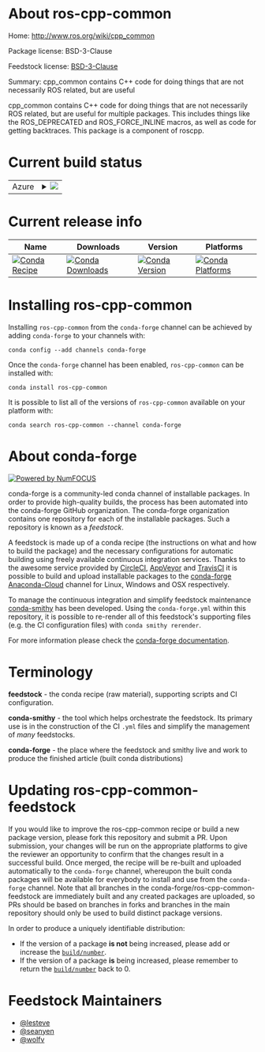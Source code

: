 About ros-cpp-common
====================

Home: http://www.ros.org/wiki/cpp_common

Package license: BSD-3-Clause

Feedstock license: [BSD-3-Clause](https://github.com/conda-forge/ros-cpp-common-feedstock/blob/master/LICENSE.txt)

Summary: cpp_common contains C++ code for doing things that are not necessarily ROS related, but are useful


cpp_common contains C++ code for doing things that are not necessarily ROS
related, but are useful for multiple packages. This includes things like the
ROS_DEPRECATED and ROS_FORCE_INLINE macros, as well as code for getting
backtraces. This package is a component of roscpp.


Current build status
====================


<table>
    
  <tr>
    <td>Azure</td>
    <td>
      <details>
        <summary>
          <a href="https://dev.azure.com/conda-forge/feedstock-builds/_build/latest?definitionId=8148&branchName=master">
            <img src="https://dev.azure.com/conda-forge/feedstock-builds/_apis/build/status/ros-cpp-common-feedstock?branchName=master">
          </a>
        </summary>
        <table>
          <thead><tr><th>Variant</th><th>Status</th></tr></thead>
          <tbody><tr>
              <td>linux_64_boost_cpp1.72.0python3.6.____73_pypy</td>
              <td>
                <a href="https://dev.azure.com/conda-forge/feedstock-builds/_build/latest?definitionId=8148&branchName=master">
                  <img src="https://dev.azure.com/conda-forge/feedstock-builds/_apis/build/status/ros-cpp-common-feedstock?branchName=master&jobName=linux&configuration=linux_64_boost_cpp1.72.0python3.6.____73_pypy" alt="variant">
                </a>
              </td>
            </tr><tr>
              <td>linux_64_boost_cpp1.72.0python3.6.____cpython</td>
              <td>
                <a href="https://dev.azure.com/conda-forge/feedstock-builds/_build/latest?definitionId=8148&branchName=master">
                  <img src="https://dev.azure.com/conda-forge/feedstock-builds/_apis/build/status/ros-cpp-common-feedstock?branchName=master&jobName=linux&configuration=linux_64_boost_cpp1.72.0python3.6.____cpython" alt="variant">
                </a>
              </td>
            </tr><tr>
              <td>linux_64_boost_cpp1.72.0python3.7.____cpython</td>
              <td>
                <a href="https://dev.azure.com/conda-forge/feedstock-builds/_build/latest?definitionId=8148&branchName=master">
                  <img src="https://dev.azure.com/conda-forge/feedstock-builds/_apis/build/status/ros-cpp-common-feedstock?branchName=master&jobName=linux&configuration=linux_64_boost_cpp1.72.0python3.7.____cpython" alt="variant">
                </a>
              </td>
            </tr><tr>
              <td>linux_64_boost_cpp1.72.0python3.8.____cpython</td>
              <td>
                <a href="https://dev.azure.com/conda-forge/feedstock-builds/_build/latest?definitionId=8148&branchName=master">
                  <img src="https://dev.azure.com/conda-forge/feedstock-builds/_apis/build/status/ros-cpp-common-feedstock?branchName=master&jobName=linux&configuration=linux_64_boost_cpp1.72.0python3.8.____cpython" alt="variant">
                </a>
              </td>
            </tr><tr>
              <td>linux_64_boost_cpp1.74.0python3.6.____73_pypy</td>
              <td>
                <a href="https://dev.azure.com/conda-forge/feedstock-builds/_build/latest?definitionId=8148&branchName=master">
                  <img src="https://dev.azure.com/conda-forge/feedstock-builds/_apis/build/status/ros-cpp-common-feedstock?branchName=master&jobName=linux&configuration=linux_64_boost_cpp1.74.0python3.6.____73_pypy" alt="variant">
                </a>
              </td>
            </tr><tr>
              <td>linux_64_boost_cpp1.74.0python3.6.____cpython</td>
              <td>
                <a href="https://dev.azure.com/conda-forge/feedstock-builds/_build/latest?definitionId=8148&branchName=master">
                  <img src="https://dev.azure.com/conda-forge/feedstock-builds/_apis/build/status/ros-cpp-common-feedstock?branchName=master&jobName=linux&configuration=linux_64_boost_cpp1.74.0python3.6.____cpython" alt="variant">
                </a>
              </td>
            </tr><tr>
              <td>linux_64_boost_cpp1.74.0python3.7.____cpython</td>
              <td>
                <a href="https://dev.azure.com/conda-forge/feedstock-builds/_build/latest?definitionId=8148&branchName=master">
                  <img src="https://dev.azure.com/conda-forge/feedstock-builds/_apis/build/status/ros-cpp-common-feedstock?branchName=master&jobName=linux&configuration=linux_64_boost_cpp1.74.0python3.7.____cpython" alt="variant">
                </a>
              </td>
            </tr><tr>
              <td>linux_64_boost_cpp1.74.0python3.8.____cpython</td>
              <td>
                <a href="https://dev.azure.com/conda-forge/feedstock-builds/_build/latest?definitionId=8148&branchName=master">
                  <img src="https://dev.azure.com/conda-forge/feedstock-builds/_apis/build/status/ros-cpp-common-feedstock?branchName=master&jobName=linux&configuration=linux_64_boost_cpp1.74.0python3.8.____cpython" alt="variant">
                </a>
              </td>
            </tr><tr>
              <td>osx_64_boost_cpp1.72.0python3.6.____73_pypy</td>
              <td>
                <a href="https://dev.azure.com/conda-forge/feedstock-builds/_build/latest?definitionId=8148&branchName=master">
                  <img src="https://dev.azure.com/conda-forge/feedstock-builds/_apis/build/status/ros-cpp-common-feedstock?branchName=master&jobName=osx&configuration=osx_64_boost_cpp1.72.0python3.6.____73_pypy" alt="variant">
                </a>
              </td>
            </tr><tr>
              <td>osx_64_boost_cpp1.72.0python3.6.____cpython</td>
              <td>
                <a href="https://dev.azure.com/conda-forge/feedstock-builds/_build/latest?definitionId=8148&branchName=master">
                  <img src="https://dev.azure.com/conda-forge/feedstock-builds/_apis/build/status/ros-cpp-common-feedstock?branchName=master&jobName=osx&configuration=osx_64_boost_cpp1.72.0python3.6.____cpython" alt="variant">
                </a>
              </td>
            </tr><tr>
              <td>osx_64_boost_cpp1.72.0python3.7.____cpython</td>
              <td>
                <a href="https://dev.azure.com/conda-forge/feedstock-builds/_build/latest?definitionId=8148&branchName=master">
                  <img src="https://dev.azure.com/conda-forge/feedstock-builds/_apis/build/status/ros-cpp-common-feedstock?branchName=master&jobName=osx&configuration=osx_64_boost_cpp1.72.0python3.7.____cpython" alt="variant">
                </a>
              </td>
            </tr><tr>
              <td>osx_64_boost_cpp1.72.0python3.8.____cpython</td>
              <td>
                <a href="https://dev.azure.com/conda-forge/feedstock-builds/_build/latest?definitionId=8148&branchName=master">
                  <img src="https://dev.azure.com/conda-forge/feedstock-builds/_apis/build/status/ros-cpp-common-feedstock?branchName=master&jobName=osx&configuration=osx_64_boost_cpp1.72.0python3.8.____cpython" alt="variant">
                </a>
              </td>
            </tr><tr>
              <td>osx_64_boost_cpp1.74.0python3.6.____73_pypy</td>
              <td>
                <a href="https://dev.azure.com/conda-forge/feedstock-builds/_build/latest?definitionId=8148&branchName=master">
                  <img src="https://dev.azure.com/conda-forge/feedstock-builds/_apis/build/status/ros-cpp-common-feedstock?branchName=master&jobName=osx&configuration=osx_64_boost_cpp1.74.0python3.6.____73_pypy" alt="variant">
                </a>
              </td>
            </tr><tr>
              <td>osx_64_boost_cpp1.74.0python3.6.____cpython</td>
              <td>
                <a href="https://dev.azure.com/conda-forge/feedstock-builds/_build/latest?definitionId=8148&branchName=master">
                  <img src="https://dev.azure.com/conda-forge/feedstock-builds/_apis/build/status/ros-cpp-common-feedstock?branchName=master&jobName=osx&configuration=osx_64_boost_cpp1.74.0python3.6.____cpython" alt="variant">
                </a>
              </td>
            </tr><tr>
              <td>osx_64_boost_cpp1.74.0python3.7.____cpython</td>
              <td>
                <a href="https://dev.azure.com/conda-forge/feedstock-builds/_build/latest?definitionId=8148&branchName=master">
                  <img src="https://dev.azure.com/conda-forge/feedstock-builds/_apis/build/status/ros-cpp-common-feedstock?branchName=master&jobName=osx&configuration=osx_64_boost_cpp1.74.0python3.7.____cpython" alt="variant">
                </a>
              </td>
            </tr><tr>
              <td>osx_64_boost_cpp1.74.0python3.8.____cpython</td>
              <td>
                <a href="https://dev.azure.com/conda-forge/feedstock-builds/_build/latest?definitionId=8148&branchName=master">
                  <img src="https://dev.azure.com/conda-forge/feedstock-builds/_apis/build/status/ros-cpp-common-feedstock?branchName=master&jobName=osx&configuration=osx_64_boost_cpp1.74.0python3.8.____cpython" alt="variant">
                </a>
              </td>
            </tr>
          </tbody>
        </table>
      </details>
    </td>
  </tr>
</table>

Current release info
====================

| Name | Downloads | Version | Platforms |
| --- | --- | --- | --- |
| [![Conda Recipe](https://img.shields.io/badge/recipe-ros--cpp--common-green.svg)](https://anaconda.org/conda-forge/ros-cpp-common) | [![Conda Downloads](https://img.shields.io/conda/dn/conda-forge/ros-cpp-common.svg)](https://anaconda.org/conda-forge/ros-cpp-common) | [![Conda Version](https://img.shields.io/conda/vn/conda-forge/ros-cpp-common.svg)](https://anaconda.org/conda-forge/ros-cpp-common) | [![Conda Platforms](https://img.shields.io/conda/pn/conda-forge/ros-cpp-common.svg)](https://anaconda.org/conda-forge/ros-cpp-common) |

Installing ros-cpp-common
=========================

Installing `ros-cpp-common` from the `conda-forge` channel can be achieved by adding `conda-forge` to your channels with:

```
conda config --add channels conda-forge
```

Once the `conda-forge` channel has been enabled, `ros-cpp-common` can be installed with:

```
conda install ros-cpp-common
```

It is possible to list all of the versions of `ros-cpp-common` available on your platform with:

```
conda search ros-cpp-common --channel conda-forge
```


About conda-forge
=================

[![Powered by NumFOCUS](https://img.shields.io/badge/powered%20by-NumFOCUS-orange.svg?style=flat&colorA=E1523D&colorB=007D8A)](http://numfocus.org)

conda-forge is a community-led conda channel of installable packages.
In order to provide high-quality builds, the process has been automated into the
conda-forge GitHub organization. The conda-forge organization contains one repository
for each of the installable packages. Such a repository is known as a *feedstock*.

A feedstock is made up of a conda recipe (the instructions on what and how to build
the package) and the necessary configurations for automatic building using freely
available continuous integration services. Thanks to the awesome service provided by
[CircleCI](https://circleci.com/), [AppVeyor](https://www.appveyor.com/)
and [TravisCI](https://travis-ci.com/) it is possible to build and upload installable
packages to the [conda-forge](https://anaconda.org/conda-forge)
[Anaconda-Cloud](https://anaconda.org/) channel for Linux, Windows and OSX respectively.

To manage the continuous integration and simplify feedstock maintenance
[conda-smithy](https://github.com/conda-forge/conda-smithy) has been developed.
Using the ``conda-forge.yml`` within this repository, it is possible to re-render all of
this feedstock's supporting files (e.g. the CI configuration files) with ``conda smithy rerender``.

For more information please check the [conda-forge documentation](https://conda-forge.org/docs/).

Terminology
===========

**feedstock** - the conda recipe (raw material), supporting scripts and CI configuration.

**conda-smithy** - the tool which helps orchestrate the feedstock.
                   Its primary use is in the construction of the CI ``.yml`` files
                   and simplify the management of *many* feedstocks.

**conda-forge** - the place where the feedstock and smithy live and work to
                  produce the finished article (built conda distributions)


Updating ros-cpp-common-feedstock
=================================

If you would like to improve the ros-cpp-common recipe or build a new
package version, please fork this repository and submit a PR. Upon submission,
your changes will be run on the appropriate platforms to give the reviewer an
opportunity to confirm that the changes result in a successful build. Once
merged, the recipe will be re-built and uploaded automatically to the
`conda-forge` channel, whereupon the built conda packages will be available for
everybody to install and use from the `conda-forge` channel.
Note that all branches in the conda-forge/ros-cpp-common-feedstock are
immediately built and any created packages are uploaded, so PRs should be based
on branches in forks and branches in the main repository should only be used to
build distinct package versions.

In order to produce a uniquely identifiable distribution:
 * If the version of a package **is not** being increased, please add or increase
   the [``build/number``](https://conda.io/docs/user-guide/tasks/build-packages/define-metadata.html#build-number-and-string).
 * If the version of a package **is** being increased, please remember to return
   the [``build/number``](https://conda.io/docs/user-guide/tasks/build-packages/define-metadata.html#build-number-and-string)
   back to 0.

Feedstock Maintainers
=====================

* [@lesteve](https://github.com/lesteve/)
* [@seanyen](https://github.com/seanyen/)
* [@wolfv](https://github.com/wolfv/)

